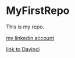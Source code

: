 # MyFirstRepo

This is my repo.

[my linkedin account](http://www.linkedin.com/in/dailydayna)

[link to Davinci](http://www.davincicoders.com/)